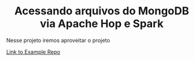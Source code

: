 <h1 align="center">Acessando arquivos do MongoDB via Apache Hop e Spark</h1>
<p>Nesse projeto iremos aproveitar o projeto </p> <a href="https://github.com/exampleuser/example-repo" target="_blank">Link to Example Repo</a>

